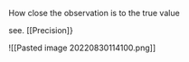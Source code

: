 
How close the observation is to the true value

see. [[Precision]}

![[Pasted image 20220830114100.png]]
